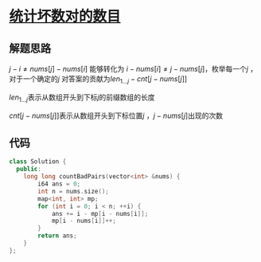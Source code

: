 

# [ 统计坏数对的数目](https://leetcode.cn/problems/count-number-of-bad-pairs/)

## 解题思路
$j - i \neq nums[j] - nums[i]$ 能够转化为 $i - nums[i] \neq j - nums[j]$，枚举每一个$j$ ，对于一个确定的$j$ 对答案的贡献为$len_{1...j} - cnt[j - nums[j]]$

$len_{1...j}$表示从数组开头到下标$j$的前缀数组的长度

$cnt[j - nums[j]]$表示从数组开头到下标位置$j$ $，j - nums[j]$出现的次数

## 代码

```cpp
class Solution {
  public:
    long long countBadPairs(vector<int> &nums) {
        i64 ans = 0;
        int n = nums.size();
        map<int, int> mp;
        for (int i = 0; i < n; ++i) {
            ans += i - mp[i - nums[i]];
            mp[i - nums[i]]++;
        }
        return ans;
    }
};

```

